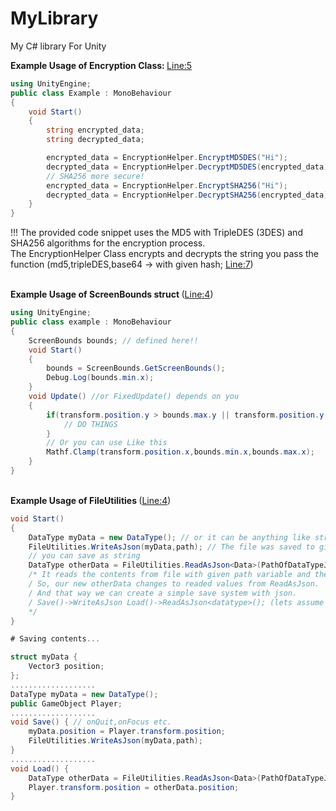 # MyLibrary
My C# library For Unity 
<br>

<strong> Example Usage of Encryption Class: </strong> <a href="https://github.com/zyr1on/MyLibrary/blob/main/Lib/EncryptionHelper.cs#L5">Line:5</a>
```cs
using UnityEngine;
public class Example : MonoBehaviour
{
    void Start()
    {
        string encrypted_data;
        string decrypted_data;

        encrypted_data = EncryptionHelper.EncryptMD5DES("Hi");
        decrypted_data = EncryptionHelper.DecryptMD5DES(encrypted_data);
        // SHA256 more secure!
        encrypted_data = EncryptionHelper.EncryptSHA256("Hi");
        decrypted_data = EncryptionHelper.DecryptSHA256(encrypted_data);
    }
}
```
!!! The provided code snippet uses the MD5 with TripleDES (3DES) and SHA256 algorithms for the encryption process. <br>The EncryptionHelper Class encrypts and decrypts the string you pass the function (md5,tripleDES,base64 -> 
with given hash; <a href="https://github.com/zyr1on/MyLibrary/blob/main/Lib/EncryptionHelper.cs#L7">Line:7</a>)

<br>
<strong>Example <strong>Usage</strong> of ScreenBounds struct </strong>(<a href="https://github.com/zyr1on/MyLibrary/blob/main/Lib/ScreenBounds.cs#L4">Line:4</a>) 

```cs
using UnityEngine;
public class example : MonoBehaviour
{
    ScreenBounds bounds; // defined here!!
    void Start()
    {
        bounds = ScreenBounds.GetScreenBounds();
        Debug.Log(bounds.min.x);
    }
    void Update() //or FixedUpdate() depends on you
    {
        if(transform.position.y > bounds.max.y || transform.position.y < bounds.min.y) { // its more like if the y coordinate of the gameObject(this) exceeds the limit
            // DO THINGS
        }
        // Or you can use Like this
        Mathf.Clamp(transform.position.x,bounds.min.x,bounds.max.x);
    }
}
```

<br>
<strong>Example <strong>Usage</strong> of FileUtilities </strong>(<a href="https://github.com/zyr1on/MyLibrary/blob/main/Lib/FileUtilities.cs#L4">Line:4</a>) 

```cs
void Start()
{
	DataType myData = new DataType(); // or it can be anything like struct, enum, string...
	FileUtilities.WriteAsJson(myData,path); // The file was saved to given path as json as obj type.
	// you can save as string
	DataType otherData = FileUtilities.ReadAsJson<Data>(PathOfDataTypeJson);
	/* It reads the contents from file with given path variable and then assigns it to the other "otherData variable" with its own type.
	/ So, our new otherData changes to readed values from ReadAsJson.
	/ And that way we can create a simple save system with json.
	/ Save()->WriteAsJson Load()->ReadAsJson<datatype>(); (lets assume datatype is a collection of variableas of our game datas).
	*/
}

# Saving contents...

struct myData {
	Vector3 position;
};
...................
DataType myData = new DataType();
public GameObject Player;
...................
void Save() { // onQuit,onFocus etc.
	myData.position = Player.transform.position;
	FileUtilities.WriteAsJson(myData,path);
}
...................
void Load() {
	DataType otherData = FileUtilities.ReadAsJson<Data>(PathOfDataTypeJson);
	Player.transform.position = otherData.position;
}   

```

